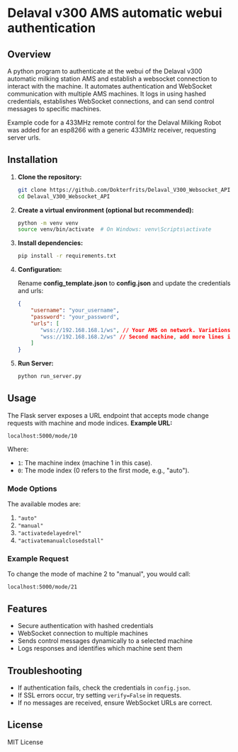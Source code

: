 # Delaval v300 AMS automatic webui authentication

## Overview

A python program to authenticate at the webui of the Delaval v300 automatic milking station AMS and establish a websocket connection to interact with the machine. It automates authentication and WebSocket communication with multiple AMS machines. It logs in using hashed credentials, establishes WebSocket connections, and can send control messages to specific machines.

Example code for a 433MHz remote control for the Delaval Milking Robot was added for an esp8266 with a generic 433MHz receiver, requesting server urls.

## Installation

1. **Clone the repository:**
   ```sh
   git clone https://github.com/Dokterfrits/Delaval_V300_Websocket_API
   cd Delaval_V300_Websocket_API

   ```
2. **Create a virtual environment (optional but recommended):**
   ```sh
   python -m venv venv
   source venv/bin/activate  # On Windows: venv\Scripts\activate
   ```
3. **Install dependencies:**
   ```sh
   pip install -r requirements.txt
   ```
4. **Configuration:**

   Rename **config_template.json** to **config.json** and update the credentials and urls:
   ```json
   {
       "username": "your_username",
       "password": "your_password",
       "urls": [
          "wss://192.168.168.1/ws", // Your AMS on network. Variations on "wss://vms_1.vms.delaval.com/ws" might also work
          "wss://192.168.168.2/ws" // Second machine, add more lines if necessary
       ]
   }
   ```
5. **Run Server:**
   ```sh
   python run_server.py
   ```
   
## Usage

The Flask server exposes a URL endpoint that accepts mode change requests with machine and mode indices.
**Example URL:**

    localhost:5000/mode/10


Where:
- `1`: The machine index (machine 1 in this case).
- `0`: The mode index (0 refers to the first mode, e.g., "auto").

### Mode Options

The available modes are:
1. `"auto"`
2. `"manual"`
3. `"activatedelayedrel"`
4. `"activatemanualclosedstall"`

### Example Request

To change the mode of machine 2 to "manual", you would call:

    localhost:5000/mode/21

## Features

- Secure authentication with hashed credentials
- WebSocket connection to multiple machines
- Sends control messages dynamically to a selected machine
- Logs responses and identifies which machine sent them

## Troubleshooting

- If authentication fails, check the credentials in `config.json`.
- If SSL errors occur, try setting `verify=False` in requests.
- If no messages are received, ensure WebSocket URLs are correct.

## License

MIT License

